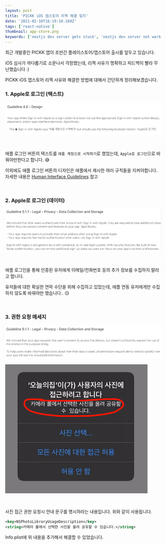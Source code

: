 ```yaml
---
layout: post
title: 'PICKK iOS 앱스토어 리젝 해결 일지'
date: '2021-02-10T16:19:10.169Z'
tags: ['react-native']
thumbnail: app-store.png
keywords: ['nextjs dev server gets stuck', 'nextjs dev server not work']
---
```


최근 개발중인 PICKK 앱이 조만간 플레이스토어/앱스토어 출시를 앞두고 있습니다.

iOS 심사가 까다롭기로 소문나서 걱정했는데, 리젝 사유가 명확하고 피드백이 빨라 무난했습니다 :)

PICKK iOS 앱스토어 리젝 사유와 해결한 방법에 대해서 간단하게 정리해보겠습니다.

### 1. Apple로 로그인 (텍스트)

![sign-in-with-apple-text](./sign-in-with-apple-text.png)

<br>

애플 로그인 버튼의 텍스트를 `애플 계정으로 시작하기`로 했었는데, `Apple로 로그인`으로 바꿔야만한다고 합니다. 😅

이외에도 애플 로그인 버튼의 디자인은 애플에서 제시한 여러 규칙들을 지켜야합니다. 자세한 내용은 [Human Interface Guidelines](https://developer.apple.com/design/human-interface-guidelines/sign-in-with-apple/overview/buttons/) 참고

<br>

### 2. Apple로 로그인 (데이터)

![sign-in-with-apple-data](./sign-in-with-apple-data.png)

<br>

애플 로그인을 통해 인증된 유저에게 이메일/전화번호 등의 추가 정보를 수집하지 말라고 합니다.

유저들에 대한 확실한 연락 수단을 위해 수집하고 있었는데, 애플 연동 유저에게만 수집하지 않도록 바꿔야만 했습니다.. 😥

<br>

### 3. 권한 요청 메세지

![gallery-notice](./gallery-notice.png)

![gallery-notice-example](./gallery-notice-example.png)

<br>

사진 접근 권한 요청시 안내 문구를 명시하라는 내용입니다. 위와 같이 사용됩니다.

```xml
<key>NSPhotoLibraryUsageDescription</key>
<string>카메라 롤에서 선택한 사진을 올려 공유할 수 있습니다.</string>
```

Info.plist에 위 내용을 추가해서 해결할 수 있었습니다.

